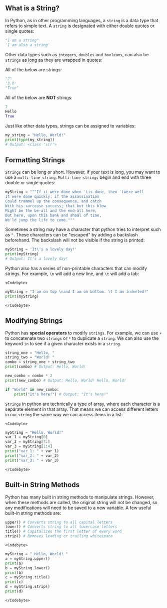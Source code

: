 <!--
---
Title: "Strings in Python" 
Subjects:
  - "code foundations"
  - "welcome series"
  - 
Tags: # Please first look to use tags that are already listed at author.codecademy.com/browse/tags
  - "strings"
  - "arrays"
  - "class"
  - "code foundations"
  - "type"
Catalog Content: 
  - https://www.codecademy.com/learn/learn-python-3"
---
-->

## What is a String?

In Python, as in other programming languages, a `string` is a data type that refers to simple text. 
A `string` is designated with either double quotes or single quotes:

```python
"I am a string"
'I am also a string'
```

Other data types such as `integers`, `doubles` and `booleans`, can also be `strings` as long as they are wrapped in quotes:

All of the below are strings:
```python
"2"
'3.6'
"True"
```

All of the below are **NOT** strings:
```python
7
Hello
True
```

Just like other data types, strings can be assigned to variables:

```python
my_string = "Hello, World!"
print(type(my_string))
# Output: <class 'str'>
```

## Formatting Strings

`Strings` can be long or short. However, if your text is long, you may
want to use a `multi-line string`. `Multi-line strings` begin and end with three double or single quotes:

```python
myString = """If it were done when 'tis done, then 'twere well
It were done quickly: if the assassination
Could trammel up the consequence, and catch
With his surcease success; that but this blow
Might be the be-all and the end-all here,
But here, upon this bank and shoal of time,
We'ld jump the life to come."""
```

Sometimes a string may have a character that python tries to interpret such as `"`. These characters can be "escaped" by adding a backslash beforehand. The backslash will not be visible if the string is printed:

```python
myString = 'It\'s a lovely day!'
print(myString)
# Output: It's a lovely day!
```  

Python also has a series of non-printable characters that can modify strings. For example, `\n` will add a new line, and `\t` will add a tab:

`<Codebyte>`
```python
myString = "I am on top \nand I am on bottom. \t I am indented!"
print(myString)
```
`</Codebyte>`


## Modifying Strings

Python has **special operators** to modify `strings`. For example, we can use `+` to concatenate two `strings` or `*` to duplicate a `string`. We can also use the keyword `in` to see if a given character exists in a `string`.

```python
string_one = "Hello, "
string_two = "World! "
combo = string_one + string_two
print(combo) # Output: Hello, World!

new_combo = combo * 2
print(new_combo) # Output: Hello, World! Hello, World!

if "World" in new_combo:
	print("It's here!") # Output: "It's here!" 
```

`Strings` in python are technically a type of array, where each character is a separate element in that array. That means we can access different letters in our `string` the same way we can access items in a list:


`<Codebyte>`
```python
myString = "Hello, World!"
var_1 = myString[0]
var_2 = myString[7:]
var_3 = myString[1:4]
print("var_1: " + var_1)
print("var_2: " + var_2)
print("var_3: " + var_3) 
```
`</Codebyte>`


## Built-in String Methods

Python has many built in string methods to manipulate strings. However, when these methods are called, the original string will not be changed, so any modifications will need to be saved to a new variable. A few useful built-in string methods are:

```python
upper() # Converts string to all capital letters
lower() # Converts string to all lowercase letters
title() # Capitalizes the first letter of every word
strip() # Removes leading or trailing whitespace
```

`<Codebyte>`
```python
myString = " Hello, World! "
a = myString.upper()
print(a)
b = myString.lower()
print(b)
c = myString.title()
print(c)
d = myString.strip()
print(d)
```
`</Codebyte>`



